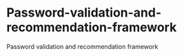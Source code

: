 # Password-validation-and-recommendation-framework
Password validation and recommendation framework
